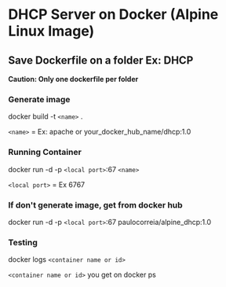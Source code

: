# DHCP Server on Docker (Alpine Linux Image)

## Save Dockerfile on a folder Ex: DHCP
**Caution: Only one dockerfile per folder**

### Generate image

docker build -t `<name>` .

`<name>` = Ex: apache or your_docker_hub_name/dhcp:1.0

### Running Container

docker run -d -p `<local port>`:67 `<name>`

`<local port>` = Ex 6767

### If don't generate image, get from docker hub

docker run -d -p `<local port>`:67 paulocorreia/alpine_dhcp:1.0

### Testing

docker logs `<container name or id>`

`<container name or id>` you get on docker ps

